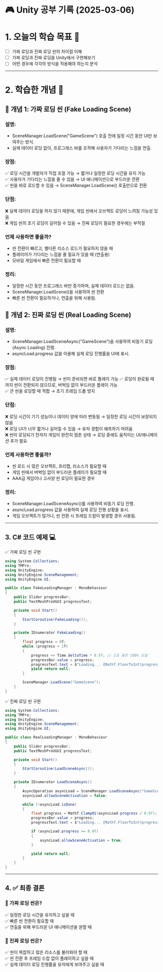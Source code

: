 # 🎮 Unity 공부 기록 (2025-03-06)

# 1. 오늘의 학습 목표 🎯
- [ ] 가짜 로딩과 진짜 로딩 씬의 차이점 이해
- [ ] 가짜 로딩과 진짜 로딩을 Unity에서 구현해보기
- [ ] 어떤 경우에 각각의 방식을 적용해야 하는지 분석

---

# 2. 학습한 개념 📝
## 🔹 개념 1: 가짜 로딩 씬 (Fake Loading Scene)

### 설명:  
- SceneManager.LoadScene("GameScene") 호출 전에 일정 시간 동안 UI만 보여주는 방식.  
- 실제 데이터 로딩 없이, 프로그래스 바를 조작해 사용자가 기다리는 느낌을 연출.

### 장점:
✅ 로딩 시간을 개발자가 직접 조절 가능 → 짧거나 일정한 로딩 시간을 유지 가능  
✅ 사용자가 기다리는 느낌을 줄 수 있음 → UI 애니메이션으로 부드러운 전환  
✅ 씬을 바로 로드할 수 있음 → SceneManager.LoadScene() 호출만으로 전환  

### 단점:  
❌ 실제 데이터 로딩을 하지 않기 때문에, 게임 씬에서 오브젝트 로딩이 느려질 가능성 있음  
❌ 게임 씬의 초기 로딩이 길어질 수 있음 → 진짜 로딩이 필요한 경우에는 부적절  

### 언제 사용하면 좋을까?  
- 씬 전환이 빠르고, 별다른 리소스 로드가 필요하지 않을 때
- 플레이어가 기다리는 느낌을 줄 필요가 있을 때 (연출용)
- 모바일 게임에서 빠른 전환이 필요할 때

### 정리: 
- 일정한 시간 동안 프로그래스 바만 증가하며, 실제 데이터 로드는 없음.
- SceneManager.LoadScene()을 사용하여 씬 전환
- 빠른 씬 전환이 필요하거나, 연출을 위해 사용됨.

## 🔹 개념 2: 진짜 로딩 씬 (Real Loading Scene)

### 설명:
- SceneManager.LoadSceneAsync("GameScene")을 사용하여 비동기 로딩(Async Loading) 진행.
- asyncLoad.progress 값을 이용해 실제 로딩 진행률을 UI에 표시.

### 장점:
✅ 실제 데이터 로딩이 진행됨 → 씬이 준비되면 바로 플레이 가능 
✅ 로딩이 완료될 때까지 씬이 전환되지 않으므로, 버벅임 없이 부드러운 플레이 가능  
✅ 큰 씬을 로딩할 때 적합 → 초기 프레임 드롭 방지  

### 단점:
❌ 로딩 시간이 기기 성능이나 데이터 양에 따라 변동됨 → 일정한 로딩 시간이 보장되지 않음  
❌ 로딩 UI가 너무 짧거나 길어질 수 있음 → 유저 경험이 예측하기 어려움  
❌ 씬이 로딩되기 전까지 게임이 완전히 멈춘 상태 → 로딩 중에도 움직이는 UI/애니메이션 추가 필요  

### 언제 사용하면 좋을까?  
- 씬 로드 시 많은 오브젝트, 프리팹, 리소스가 필요할 때
- 게임 씬에서 버벅임 없이 부드러운 플레이가 필요할 때
- AAA급 게임이나 고사양 씬 로딩이 필요한 경우

### 정리: 
- SceneManager.LoadSceneAsync()를 사용하여 비동기 로딩 진행.
- asyncLoad.progress 값을 사용하여 실제 로딩 진행 상황을 표시.
- 게임 오브젝트가 많거나, 씬 전환 시 프레임 드랍이 발생할 경우 사용됨.

---
## 3. C# 코드 예제 💻

✅ 가짜 로딩 씬 구현
```csharp
using System.Collections;
using TMPro;
using UnityEngine;
using UnityEngine.SceneManagement;
using UnityEngine.UI;

public class FakeLoadingManager : MonoBehaviour
{
    public Slider progressBar;
    public TextMeshProUGUI progressText;

    private void Start()
    {
        StartCoroutine(FakeLoading());
    }

    private IEnumerator FakeLoading()
    {
        float progress = 0f;
        while (progress < 1f)
        {
            progress += Time.deltaTime * 0.5f; // 2초 동안 100% 도달
            progressBar.value = progress;
            progressText.text = $"Loading... {Mathf.FloorToInt(progress * 100)}%";
            yield return null;
        }

        SceneManager.LoadScene("GameScene");
    }
}

```
✅ 진짜 로딩 씬 구현
```csharp
using System.Collections;
using TMPro;
using UnityEngine;
using UnityEngine.SceneManagement;
using UnityEngine.UI;

public class RealLoadingManager : MonoBehaviour
{
    public Slider progressBar;
    public TextMeshProUGUI progressText;

    private void Start()
    {
        StartCoroutine(LoadSceneAsync());
    }

    private IEnumerator LoadSceneAsync()
    {
        AsyncOperation asyncLoad = SceneManager.LoadSceneAsync("GameScene");
        asyncLoad.allowSceneActivation = false;

        while (!asyncLoad.isDone)
        {
            float progress = Mathf.Clamp01(asyncLoad.progress / 0.9f);
            progressBar.value = progress;
            progressText.text = $"Loading... {Mathf.FloorToInt(progress * 100)}%";

            if (asyncLoad.progress >= 0.9f)
            {
                asyncLoad.allowSceneActivation = true;
            }

            yield return null;
        }
    }
}

```
---
## 4. ✅ 최종 결론  
### 📌 가짜 로딩 씬은?  
✅ 일정한 로딩 시간을 유지하고 싶을 때  
✅ 빠른 씬 전환이 필요할 때  
✅ 연출을 위해 부드러운 UI 애니메이션을 원할 때  

### 📌 진짜 로딩 씬은?  
✅ 씬이 복잡하고 많은 리소스를 불러와야 할 때  
✅ 씬 전환 후 프레임 드랍 없이 플레이하고 싶을 때  
✅ 실제 데이터 로딩 진행률을 유저에게 보여주고 싶을 때  
